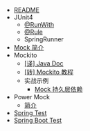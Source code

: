 * [README](/)
* JUnit4
  * [@RunWith](junit4/@RunWith.md)
  * [@Rule](junit4/@Rule.md)
  * SpringRunner
* [Mock 简介](Mock-Introduction.md)
* Mockito
  * [[译] Java Doc](mockito/Java-Doc.md)
  * [[转] Mockito 教程](mockito/Mockito-Tutorial.md)
  * 实战示例
    * [Mock 持久层依赖](mockito/in-action/DAO-Simple.md)
* Power Mock
  * [简介](powermock/Introduction.md)
* [Spring Test](//hello-world-example.github.io/Spring/#/spring-test/)
* [Spring Boot Test](//hello-world-example.github.io/Spring-Boot/#/unit-test/index)

